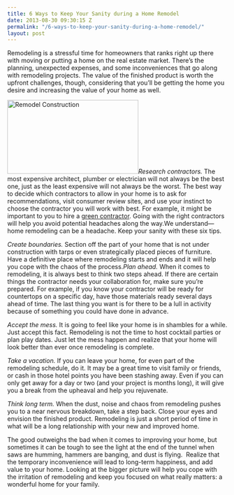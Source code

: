 ```yaml
---
title: 6 Ways to Keep Your Sanity during a Home Remodel
date: 2013-08-30 09:30:15 Z
permalink: "/6-ways-to-keep-your-sanity-during-a-home-remodel/"
layout: post
---
```


Remodeling is a stressful time for homeowners that ranks right up there with moving or putting a home on the real estate market. There’s the planning, unexpected expenses, and some inconveniences that go along with remodeling projects. The value of the finished product is worth the upfront challenges, though, considering that you’ll be getting the home you desire and increasing the value of your home as well.

<img class="alignright size-medium wp-image-1320" title="Murray Lampert Remodel Construction" alt="Remodel Construction" src="http://murraylampert.com/wp-content/uploads/2013/08/Murray-Lampert-Remodel-Construction-300x169.jpg" width="300" height="169" /><em>Research contractors.</em> The most expensive architect, plumber or electrician will not always be the best one, just as the least expensive will not always be the worst. The best way to decide which contractors to allow in your home is to ask for recommendations, visit consumer review sites, and use your instinct to choose the contractor you will work with best. For example, it might be important to you to hire a <a href="http://www.murraylampert.com/san-diego-green-home-construction/">green contractor</a>. Going with the right contractors will help you avoid potential headaches along the way.We understand—home remodeling can be a headache. Keep your sanity with these six tips.
<div><em>Create boundaries.</em> Section off the part of your home that is not under construction with tarps or even strategically placed pieces of furniture. Have a definitive place where remodeling starts and ends and it will help you cope with the chaos of the process.<em>Plan ahead.</em> When it comes to remodeling, it is always best to think two steps ahead. If there are certain things the contractor needs your collaboration for, make sure you’re prepared. For example, if you know your contractor will be ready for countertops on a specific day, have those materials ready several days ahead of time. The last thing you want is for there to be a lull in activity because of something you could have done in advance.

<em>Accept the mess.</em> It is going to feel like your home is in shambles for a while. Just accept this fact. Remodeling is not the time to host cocktail parties or plan play dates. Just let the mess happen and realize that your home will look better than ever once remodeling is complete.

<em>Take a vacation.</em> If you can leave your home, for even part of the remodeling schedule, do it. It may be a great time to visit family or friends, or cash in those hotel points you have been stashing away. Even if you can only get away for a day or two (and your project is months long), it will give you a break from the upheaval and help you rejuvenate.

<em>Think long term.</em> When the dust, noise and chaos from remodeling pushes you to a near nervous breakdown, take a step back. Close your eyes and envision the finished product. Remodeling is just a short period of time in what will be a long relationship with your new and improved home.

The good outweighs the bad when it comes to improving your home, but sometimes it can be tough to see the light at the end of the tunnel when saws are humming, hammers are banging, and dust is flying.  Realize that the temporary inconvenience will lead to long-term happiness, and add value to your home. Looking at the bigger picture will help you cope with the irritation of remodeling and keep you focused on what really matters: a wonderful home for your family.

&nbsp;

</div>
